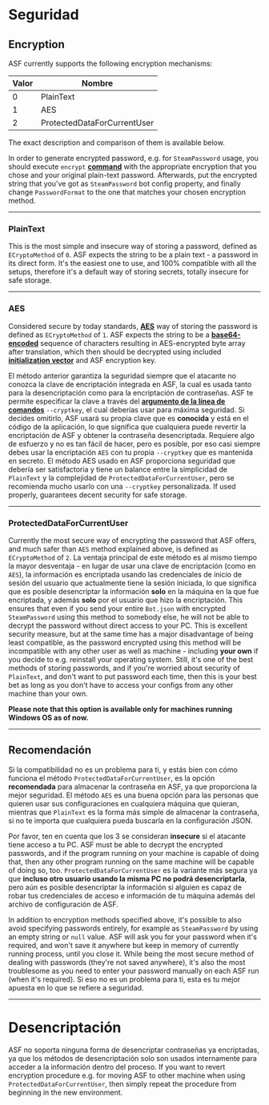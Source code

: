 # Seguridad

## Encryption

ASF currently supports the following encryption mechanisms:

| Valor | Nombre                      |
| ----- | --------------------------- |
| 0     | PlainText                   |
| 1     | AES                         |
| 2     | ProtectedDataForCurrentUser |

The exact description and comparison of them is available below.

In order to generate encrypted password, e.g. for `SteamPassword` usage, you should execute `encrypt` **[command](https://github.com/JustArchiNET/ArchiSteamFarm/wiki/Commands)** with the appropriate encryption that you chose and your original plain-text password. Afterwards, put the encrypted string that you've got as `SteamPassword` bot config property, and finally change `PasswordFormat` to the one that matches your chosen encryption method.

* * *

### PlainText

This is the most simple and insecure way of storing a password, defined as `ECryptoMethod` of `0`. ASF expects the string to be a plain text - a password in its direct form. It's the easiest one to use, and 100% compatible with all the setups, therefore it's a default way of storing secrets, totally insecure for safe storage.

* * *

### AES

Considered secure by today standards, **[AES](https://en.wikipedia.org/wiki/Advanced_Encryption_Standard)** way of storing the password is defined as `ECryptoMethod` of `1`. ASF expects the string to be a **[base64-encoded](https://en.wikipedia.org/wiki/Base64)** sequence of characters resulting in AES-encrypted byte array after translation, which then should be decrypted using included **[initialization vector](https://en.wikipedia.org/wiki/Initialization_vector)** and ASF encryption key.

El método anterior garantiza la seguridad siempre que el atacante no conozca la clave de encriptación integrada en ASF, la cual es usada tanto para la desencriptación como para la encriptación de contraseñas. ASF te permite especificar la clave a través del **[argumento de la línea de comandos](https://github.com/JustArchiNET/ArchiSteamFarm/wiki/Command-Line-Arguments-es-es)** `--cryptkey`, el cual deberías usar para máxima seguridad. Si decides omitirlo, ASF usará su propia clave que es **conocida** y está en el código de la aplicación, lo que significa que cualquiera puede revertir la encriptación de ASF y obtener la contraseña desencriptada. Requiere algo de esfuerzo y no es tan fácil de hacer, pero es posible, por eso casi siempre debes usar la encriptación `AES` con tu propia `--cryptkey` que es mantenida en secreto. El método AES usado en ASF proporciona seguridad que debería ser satisfactoria y tiene un balance entre la simplicidad de `PlainText` y la complejidad de `ProtectedDataForCurrentUser`, pero se recomienda mucho usarlo con una `--cryptkey` personalizada. If used properly, guarantees decent security for safe storage.

* * *

### ProtectedDataForCurrentUser

Currently the most secure way of encrypting the password that ASF offers, and much safer than `AES` method explained above, is defined as `ECryptoMethod` of `2`. La ventaja principal de este método es al mismo tiempo la mayor desventaja - en lugar de usar una clave de encriptación (como en `AES`), la información es encriptada usando las credenciales de inicio de sesión del usuario que actualmente tiene la sesión iniciada, lo que significa que es posible desencriptar la información **solo** en la máquina en la que fue encriptada, y además **solo** por el usuario que hizo la encriptación. This ensures that even if you send your entire `Bot.json` with encrypted `SteamPassword` using this method to somebody else, he will not be able to decrypt the password without direct access to your PC. This is excellent security measure, but at the same time has a major disadvantage of being least compatible, as the password encrypted using this method will be incompatible with any other user as well as machine - including **your own** if you decide to e.g. reinstall your operating system. Still, it's one of the best methods of storing passwords, and if you're worried about security of `PlainText`, and don't want to put password each time, then this is your best bet as long as you don't have to access your configs from any other machine than your own.

**Please note that this option is available only for machines running Windows OS as of now.**

* * *

## Recomendación

Si la compatibilidad no es un problema para ti, y estás bien con cómo funciona el método `ProtectedDataForCurrentUser`, es la opción **recomendada** para almacenar la contraseña en ASF, ya que proporciona la mejor seguridad. El método `AES` es una buena opción para las personas que quieren usar sus configuraciones en cualquiera máquina que quieran, mientras que `PlainText` es la forma más simple de almacenar la contraseña, si no te importa que cualquiera pueda buscarla en la configuración JSON.

Por favor, ten en cuenta que los 3 se consideran **insecure** si el atacante tiene acceso a tu PC. ASF must be able to decrypt the encrypted passwords, and if the program running on your machine is capable of doing that, then any other program running on the same machine will be capable of doing so, too. `ProtectedDataForCurrentUser` es la variante más segura ya que **incluso otro usuario usando la misma PC no podrá desencriptarla**, pero aún es posible desencriptar la información si alguien es capaz de robar tus credenciales de acceso e información de tu máquina además del archivo de configuración de ASF.

In addition to encryption methods specified above, it's possible to also avoid specifying passwords entirely, for example as `SteamPassword` by using an empty string or `null` value. ASF will ask you for your password when it's required, and won't save it anywhere but keep in memory of currently running process, until you close it. While being the most secure method of dealing with passwords (they're not saved anywhere), it's also the most troublesome as you need to enter your password manually on each ASF run (when it's required). Si eso no es un problema para ti, esta es tu mejor apuesta en lo que se refiere a seguridad.

* * *

# Desencriptación

ASF no soporta ninguna forma de desencriptar contraseñas ya encriptadas, ya que los métodos de desencriptación solo son usados internamente para acceder a la información dentro del proceso. If you want to revert encryption procedure e.g. for moving ASF to other machine when using `ProtectedDataForCurrentUser`, then simply repeat the procedure from beginning in the new environment.